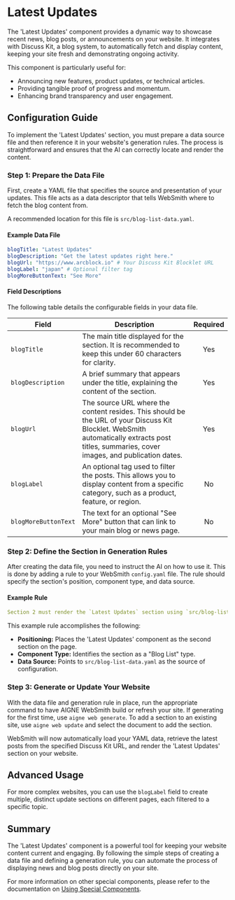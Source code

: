 # Latest Updates

The 'Latest Updates' component provides a dynamic way to showcase recent news, blog posts, or announcements on your website. It integrates with Discuss Kit, a blog system, to automatically fetch and display content, keeping your site fresh and demonstrating ongoing activity.

This component is particularly useful for:
- Announcing new features, product updates, or technical articles.
- Providing tangible proof of progress and momentum.
- Enhancing brand transparency and user engagement.

## Configuration Guide

To implement the 'Latest Updates' section, you must prepare a data source file and then reference it in your website's generation rules. The process is straightforward and ensures that the AI can correctly locate and render the content.

### Step 1: Prepare the Data File

First, create a YAML file that specifies the source and presentation of your updates. This file acts as a data descriptor that tells WebSmith where to fetch the blog content from.

A recommended location for this file is `src/blog-list-data.yaml`.

#### Example Data File

```yaml src/blog-list-data.yaml icon=yaml
blogTitle: "Latest Updates"
blogDescription: "Get the latest updates right here."
blogUrl: "https://www.arcblock.io" # Your Discuss Kit Blocklet URL
blogLabel: "japan" # Optional filter tag
blogMoreButtonText: "See More"
```

#### Field Descriptions

The following table details the configurable fields in your data file.

| Field                | Description                                                                                                                                                                                            | Required |
| -------------------- | ------------------------------------------------------------------------------------------------------------------------------------------------------------------------------------------------------ | :------: |
| `blogTitle`          | The main title displayed for the section. It is recommended to keep this under 60 characters for clarity.                                                                                                |   Yes    |
| `blogDescription`    | A brief summary that appears under the title, explaining the content of the section.                                                                                                                   |   Yes    |
| `blogUrl`            | The source URL where the content resides. This should be the URL of your Discuss Kit Blocklet. WebSmith automatically extracts post titles, summaries, cover images, and publication dates.               |   Yes    |
| `blogLabel`          | An optional tag used to filter the posts. This allows you to display content from a specific category, such as a product, feature, or region.                                                          |    No    |
| `blogMoreButtonText` | The text for an optional "See More" button that can link to your main blog or news page.                                                                                                                  |    No    |

### Step 2: Define the Section in Generation Rules

After creating the data file, you need to instruct the AI on how to use it. This is done by adding a rule to your WebSmith `config.yaml` file. The rule should specify the section's position, component type, and data source.

#### Example Rule

```yaml config.yaml icon=yaml
Section 2 must render the `Latest Updates` section using `src/blog-list-data.yaml` as immediate proof and momentum. Connect each featured post to a specific ArcBlock capability or outcome.
```

This example rule accomplishes the following:
*   **Positioning:** Places the 'Latest Updates' component as the second section on the page.
*   **Component Type:** Identifies the section as a "Blog List" type.
*   **Data Source:** Points to `src/blog-list-data.yaml` as the source of configuration.

### Step 3: Generate or Update Your Website

With the data file and generation rule in place, run the appropriate command to have AIGNE WebSmith build or refresh your site. If generating for the first time, use `aigne web generate`. To add a section to an existing site, use `aigne web update` and select the document to add the section.

WebSmith will now automatically load your YAML data, retrieve the latest posts from the specified Discuss Kit URL, and render the 'Latest Updates' section on your website.

## Advanced Usage

For more complex websites, you can use the `blogLabel` field to create multiple, distinct update sections on different pages, each filtered to a specific topic.

## Summary

The 'Latest Updates' component is a powerful tool for keeping your website content current and engaging. By following the simple steps of creating a data file and defining a generation rule, you can automate the process of displaying news and blog posts directly on your site.

For more information on other special components, please refer to the documentation on [Using Special Components](./advanced-features-using-special-components.md).